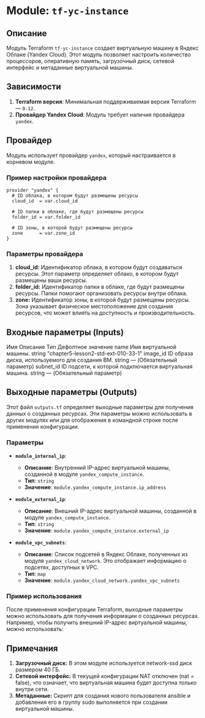 # Module: `tf-yc-instance`

## Описание

Модуль Terraform `tf-yc-instance` создает виртуальную машину в Яндекс Облаке (Yandex Cloud). Этот модуль позволяет настроить количество процессоров, оперативную память, загрузочный диск, сетевой интерфейс и метаданные виртуальной машины.

## Зависимости

1. **Terraform версия**: Минимальная поддерживаемая версия Terraform — `0.12`.
2. **Провайдер Yandex Cloud**: Модуль требует наличия провайдера `yandex`.

## Провайдер

Модуль использует провайдер `yandex`, который настраивается в корневом модуле.

### Пример настройки провайдера

```hcl
provider "yandex" {
  # ID облака, в котором будут размещены ресурсы
  cloud_id  = var.cloud_id

  # ID папки в облаке, где будут размещены ресурсы
  folder_id = var.folder_id

  # ID зоны, в которой будут размещены ресурсы
  zone      = var.zone_id
}
```

### Параметры провайдера

1. **cloud_id:** Идентификатор облака, в котором будут создаваться ресурсы. Этот параметр определяет облако, в котором будут размещены ваши ресурсы.
2. **folder_id:** Идентификатор папки в облаке, где будут размещены ресурсы. Папки помогают организовать ресурсы внутри облака.
3. **zone:** Идентификатор зоны, в которой будут размещены ресурсы. Зона указывает физическое местоположение для создания ресурсов, что может влиять на доступность и производительность.

## Входные параметры (Inputs)

Имя	Описание	Тип	Дефолтное значение
name	Имя виртуальной машины.	string	"chapter5-lesson2-std-ext-010-33-1"
image_id	ID образа диска, используемого для создания ВМ.	string	— (Обязательный параметр)
subnet_id	ID подсети, к которой подключается виртуальная машина.	string	— (Обязательный параметр)

## Выходные параметры (Outputs)

Этот файл `outputs.tf` определяет выходные параметры для получения данных о созданных ресурсах. Эти параметры можно использовать в других модулях или для отображения в командной строке после применения конфигурации.

### Параметры

- **`module_internal_ip`**:
  - **Описание**: Внутренний IP-адрес виртуальной машины, созданной в модуле `yandex_compute_instance`.
  - **Тип**: `string`
  - **Значение**: `module.yandex_compute_instance.ip_address`

- **`module_external_ip`**:
  - **Описание**: Внешний IP-адрес виртуальной машины, созданной в модуле `yandex_compute_instance`.
  - **Тип**: `string`
  - **Значение**: `module.yandex_compute_instance.external_ip`

- **`module_vpc_subnets`**:
  - **Описание**: Список подсетей в Яндекс Облаке, полученных из модуля `yandex_cloud_network`. Это отображает информацию о подсетях, доступных в VPC.
  - **Тип**: `map`
  - **Значение**: `module.yandex_cloud_network.yandex_vpc_subnets`

### Пример использования

После применения конфигурации Terraform, выходные параметры можно использовать для получения информации о созданных ресурсах. Например, чтобы получить внешний IP-адрес виртуальной машины, можно использовать:

## Примечания

1. **Загрузочный диск:** В этом модуле используется network-ssd диск размером 40 ГБ.
2. **Сетевой интерфейс:** В текущей конфигурации NAT отключен (nat = false), что означает, что виртуальная машина будет доступна только внутри сети.
3. **Метаданные:** Скрипт для создания нового пользователя ansible и добавления его в группу sudo выполняется при создании виртуальной машины.
